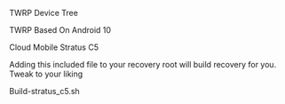 TWRP Device Tree

TWRP Based On Android 10

Cloud Mobile Stratus C5

Adding this included file to your recovery root will build recovery for you. Tweak to your liking

Build-stratus_c5.sh
